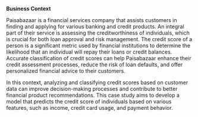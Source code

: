 **Business Context**

Paisabazaar is a financial services company that assists customers in finding and applying for various banking and credit products. An integral part of their service is assessing the creditworthiness of individuals, which is crucial for both loan approval and risk management. The credit score of a person is a significant metric used by financial institutions to determine the likelihood that an individual will repay their loans or credit balances. Accurate classification of credit scores can help Paisabazaar enhance their credit assessment processes, reduce the risk of loan defaults, and offer personalized financial advice to their customers.

In this context, analyzing and classifying credit scores based on customer data can improve decision-making processes and contribute to better financial product recommendations. This case study aims to develop a model that predicts the credit score of individuals based on various features, such as income, credit card usage, and payment behavior.
